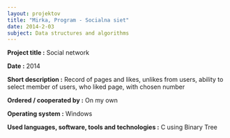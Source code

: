 ```yaml
---
layout: projektov
title: "Mirka, Program - Socialna siet"
date: 2014-2-03
subject: Data structures and algorithms
---
```


 **Project title	:**	Social network

 **Date	:**	2014

 **Short description	:**	Record of pages and likes, unlikes from users, ability to select member of users, who liked page, with chosen number

 **Ordered / cooperated by	:**	On my own

 **Operating system	:**	Windows
 
 **Used languages, software, tools and technologies	:**	C using Binary Tree
